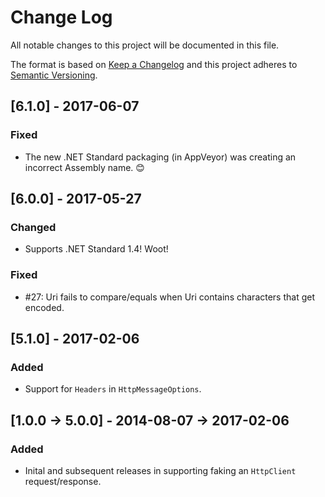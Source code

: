 # Change Log
All notable changes to this project will be documented in this file.

The format is based on [Keep a Changelog](http://keepachangelog.com/) and this project adheres to [Semantic Versioning](http://semver.org/).


## [6.1.0] - 2017-06-07
### Fixed
- The new .NET Standard packaging (in AppVeyor) was creating an incorrect Assembly name. :blush:

## [6.0.0] - 2017-05-27
### Changed
- Supports .NET Standard 1.4! Woot!

### Fixed
- #27: Uri fails to compare/equals when Uri contains characters that get encoded.

## [5.1.0] - 2017-02-06
### Added
- Support for `Headers` in `HttpMessageOptions`.


## [1.0.0 -> 5.0.0] - 2014-08-07 -> 2017-02-06
### Added
- Inital and subsequent releases in supporting faking an `HttpClient` request/response.